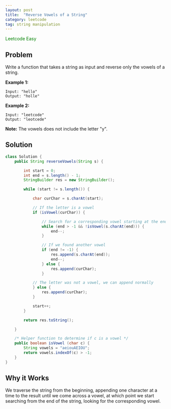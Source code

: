 ```yaml
---
layout: post
title:  "Reverse Vowels of a String"
category: leetcode
tag: string manipulation
---
```


<span style="color:green;">Leetcode Easy</span>

## Problem

Write a function that takes a string as input and reverse only the vowels of a string.

**Example 1:**

```
Input: "hello"
Output: "holle"
```

**Example 2:**

```
Input: "leetcode"
Output: "leotcede"
```

**Note:**
The vowels does not include the letter "y".


## Solution

```java
class Solution {
    public String reverseVowels(String s) {

        int start = 0;
        int end = s.length() - 1;
        StringBuilder res = new StringBuilder();

        while (start != s.length()) {

            char curChar = s.charAt(start);

            // If the letter is a vowel
            if (isVowel(curChar)) {

                // Search for a corresponding vowel starting at the end
                while (end > -1 && !isVowel(s.charAt(end))) {
                    end--;
                }

                // If we found another vowel
                if (end != -1) {
                    res.append(s.charAt(end));
                    end--;
                } else {
                    res.append(curChar);
                }

            // The letter was not a vowel, we can append normally
            } else {
                res.append(curChar);
            }

            start++;
        }

        return res.toString();

    }

    /* Helper function to determine if c is a vowel */
    public boolean isVowel (char c) {
        String vowels = "aeiouAEIOU";
        return vowels.indexOf(c) > -1;
    }
}
```

## Why it Works

We traverse the string from the beginning, appending one character at a time to the result until we come across a vowel, at which point we start searching from the end of the string, looking for the corresponding vowel.
